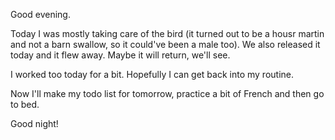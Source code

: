 Good evening.

Today I was mostly taking care of the bird (it turned out to be a housr martin and not a barn swallow, so it could've been a male too). We also released it today and it flew away. Maybe it will return, we'll see.

I worked too today for a bit. Hopefully I can get back into my routine.

Now I'll make my todo list for tomorrow, practice a bit of French and then go to bed.

Good night!